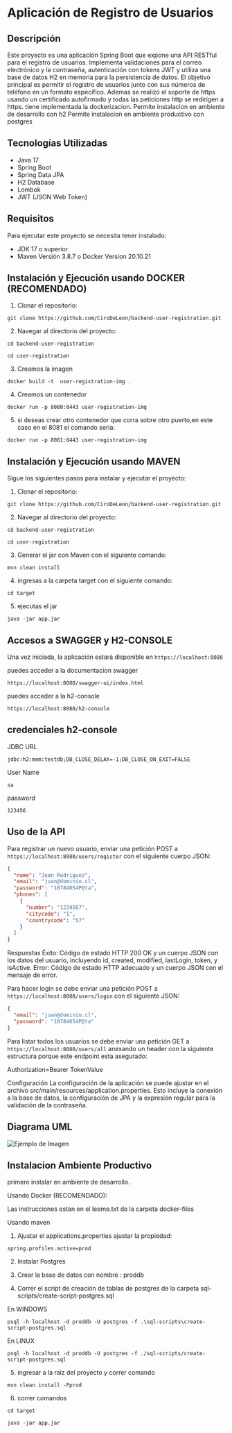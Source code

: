 # Aplicación de Registro de Usuarios

## Descripción
Este proyecto es una aplicación Spring Boot que expone una API RESTful para el registro de usuarios. Implementa validaciones para el correo electrónico y la contraseña, autenticación con tokens JWT y utiliza una base de datos H2 en memoria para la persistencia de datos. El objetivo principal es permitir el registro de usuarios junto con sus números de teléfono en un formato específico.
Ademas se realizó el soporte de https usando un certificado autofirmado y todas las peticiones http se redirigen a https. 
tiene implementada la dockerizacion.
Permite instalacion en ambiente de desarrollo con h2
Permite instalacion en ambiente productivo con postgres

## Tecnologías Utilizadas
- Java 17
- Spring Boot
- Spring Data JPA
- H2 Database
- Lombok
- JWT (JSON Web Token)

## Requisitos
Para ejecutar este proyecto se necesita tener instalado:
- JDK 17 o superior
- Maven Versión 3.8.7 o Docker Version 20.10.21

## Instalación y Ejecución usando DOCKER (RECOMENDADO)

1. Clonar el repositorio:
```
git clone https://github.com/CiroDeLeon/backend-user-registration.git
```

2. Navegar al directorio del proyecto:
```
cd backend-user-registration
```
```
cd user-registration
```

3. Creamos la imagen
```
docker build -t  user-registration-img .
```

4. Creamos un contenedor
```
docker run -p 8080:8443 user-registration-img
```

5. si deseas crear otro contenedor que corra sobre otro puerto,en este caso en el 8081 el comando seria:
```
docker run -p 8081:8443 user-registration-img
```

## Instalación y Ejecución usando MAVEN
Sigue los siguientes pasos para instalar y ejecutar el proyecto:

1. Clonar el repositorio:
```
git clone https://github.com/CiroDeLeon/backend-user-registration.git
```

2. Navegar al directorio del proyecto:
```
cd backend-user-registration
```
```
cd user-registration
```

3. Generar el jar con Maven con el siguiente comando:
```
mvn clean install
```

4. ingresas a la carpeta target con el siguiente comando:
```
cd target
```

5. ejecutas el jar
```
java -jar app.jar
```

## Accesos a SWAGGER y H2-CONSOLE


Una vez iniciada, la aplicación estará disponible en 
`https://localhost:8080`

puedes acceder a la documentacion swagger
```
https://localhost:8080/swagger-ui/index.html
```

puedes acceder a la h2-console 
```
https://localhost:8080/h2-console
```
## credenciales h2-console
JDBC URL
```
jdbc:h2:mem:testdb;DB_CLOSE_DELAY=-1;DB_CLOSE_ON_EXIT=FALSE
```

User Name
```
sa
```

password
```
123456
```

## Uso de la API
Para registrar un nuevo usuario, enviar una petición POST a `https://localhost:8080/users/register` con el siguiente cuerpo JSON:

```json
{
  "name": "Juan Rodriguez",
  "email": "juan@dominio.cl",
  "password": "10784054P@ta",
  "phones": [
    {
      "number": "1234567",
      "citycode": "1",
      "countrycode": "57"
    }
  ]
}
```
Respuestas
Éxito: Código de estado HTTP 200 OK y un cuerpo JSON con los datos del usuario, incluyendo id, created, modified, lastLogin, token, y isActive.
Error: Código de estado HTTP adecuado y un cuerpo JSON con el mensaje de error.

Para hacer login se debe enviar una petición POST a `https://localhost:8080/users/login` con el siguiente JSON:

```json
{
  "email": "juan@dominio.cl",
  "password": "10784054P@ta"
}
```

Para listar todos los usuarios se debe enviar una petición GET a `https://localhost:8080/users/all` anexando un header con la siguiente estructura porque este endpoint esta asegurado:

Authorization=Bearer TokenValue


Configuración
La configuración de la aplicación se puede ajustar en el archivo src/main/resources/application.properties. Esto incluye la conexión a la base de datos, la configuración de JPA y la expresión regular para la validación de la contraseña.

## Diagrama UML 

![Ejemplo de Imagen](DiagramaDeApp.png "Este es un ejemplo de imagen")

## Instalacion Ambiente Productivo

primero instalar en ambiente de desarrollo.

Usando Docker (RECOMENDADO):

Las instrucciones estan en el leeme.txt de la carpeta docker-files

Usando maven

1) Ajustar el  applications.properties ajustar la propiedad:

```
spring.profiles.active=prod
```

2) Instalar Postgres

3) Crear la base de datos con nombre : proddb

4) Correr el script de creación de tablas de postgres de la carpeta sql-scripts/create-script-postgres.sql

En WINDOWS

```
psql -h localhost -d proddb -U postgres -f .\sql-scripts\create-script-postgres.sql
```

En LINUX

```
psql -h localhost -d proddb -U postgres -f ./sql-scripts/create-script-postgres.sql
```

5) ingresar a la raiz del proyecto y correr comando 

```
mvn clean install -Pprod
```

6) correr comandos

```
cd target
```

```
java -jar app.jar
```






